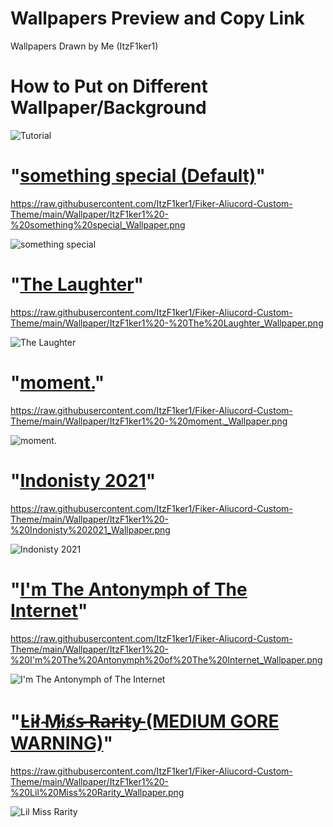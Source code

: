 # Wallpapers Preview and Copy Link
Wallpapers Drawn by Me (ItzF1ker1)

# How to Put on Different Wallpaper/Background
![Tutorial]()

# "[something special (Default)](https://raw.githubusercontent.com/ItzF1ker1/Fiker-Aliucord-Custom-Theme/main/Wallpaper/ItzF1ker1%20-%20something%20special_Wallpaper.png)"
https://raw.githubusercontent.com/ItzF1ker1/Fiker-Aliucord-Custom-Theme/main/Wallpaper/ItzF1ker1%20-%20something%20special_Wallpaper.png

![something special](https://raw.githubusercontent.com/ItzF1ker1/Fiker-Aliucord-Custom-Theme/main/Wallpaper/ItzF1ker1%20-%20something%20special_Wallpaper.png)

# "[The Laughter](https://raw.githubusercontent.com/ItzF1ker1/Fiker-Aliucord-Custom-Theme/main/Wallpaper/ItzF1ker1%20-%20The%20Laughter_Wallpaper.png)"
https://raw.githubusercontent.com/ItzF1ker1/Fiker-Aliucord-Custom-Theme/main/Wallpaper/ItzF1ker1%20-%20The%20Laughter_Wallpaper.png

![The Laughter](https://raw.githubusercontent.com/ItzF1ker1/Fiker-Aliucord-Custom-Theme/main/Wallpaper/ItzF1ker1%20-%20The%20Laughter_Wallpaper.png)

# "[moment.](https://raw.githubusercontent.com/ItzF1ker1/Fiker-Aliucord-Custom-Theme/main/Wallpaper/ItzF1ker1%20-%20moment._Wallpaper.png)"
https://raw.githubusercontent.com/ItzF1ker1/Fiker-Aliucord-Custom-Theme/main/Wallpaper/ItzF1ker1%20-%20moment._Wallpaper.png

![moment.](https://raw.githubusercontent.com/ItzF1ker1/Fiker-Aliucord-Custom-Theme/main/Wallpaper/ItzF1ker1%20-%20moment._Wallpaper.png)

# "[Indonisty 2021](https://raw.githubusercontent.com/ItzF1ker1/Fiker-Aliucord-Custom-Theme/main/Wallpaper/ItzF1ker1%20-%20Indonisty%202021_Wallpaper.png)"
https://raw.githubusercontent.com/ItzF1ker1/Fiker-Aliucord-Custom-Theme/main/Wallpaper/ItzF1ker1%20-%20Indonisty%202021_Wallpaper.png

![Indonisty 2021](https://raw.githubusercontent.com/ItzF1ker1/Fiker-Aliucord-Custom-Theme/main/Wallpaper/ItzF1ker1%20-%20Indonisty%202021_Wallpaper.png)

# "[I'm The Antonymph of The Internet](https://raw.githubusercontent.com/ItzF1ker1/Fiker-Aliucord-Custom-Theme/main/Wallpaper/ItzF1ker1%20-%20I'm%20The%20Antonymph%20of%20The%20Internet_Wallpaper.png)"
https://raw.githubusercontent.com/ItzF1ker1/Fiker-Aliucord-Custom-Theme/main/Wallpaper/ItzF1ker1%20-%20I'm%20The%20Antonymph%20of%20The%20Internet_Wallpaper.png

![I'm The Antonymph of The Internet](https://raw.githubusercontent.com/ItzF1ker1/Fiker-Aliucord-Custom-Theme/main/Wallpaper/ItzF1ker1%20-%20I'm%20The%20Antonymph%20of%20The%20Internet_Wallpaper.png)

# "[L̵i̴l̸ ̴M̸i̷s̸s̴ ̶R̵a̴r̶i̵t̴y̵ (MEDIUM GORE WARNING)](https://raw.githubusercontent.com/ItzF1ker1/Fiker-Aliucord-Custom-Theme/main/Wallpaper/ItzF1ker1%20-%20Lil%20Miss%20Rarity_Wallpaper.png)"
https://raw.githubusercontent.com/ItzF1ker1/Fiker-Aliucord-Custom-Theme/main/Wallpaper/ItzF1ker1%20-%20Lil%20Miss%20Rarity_Wallpaper.png

![Lil Miss Rarity](https://raw.githubusercontent.com/ItzF1ker1/Fiker-Aliucord-Custom-Theme/main/Wallpaper/ItzF1ker1%20-%20Lil%20Miss%20Rarity_Wallpaper.png)
